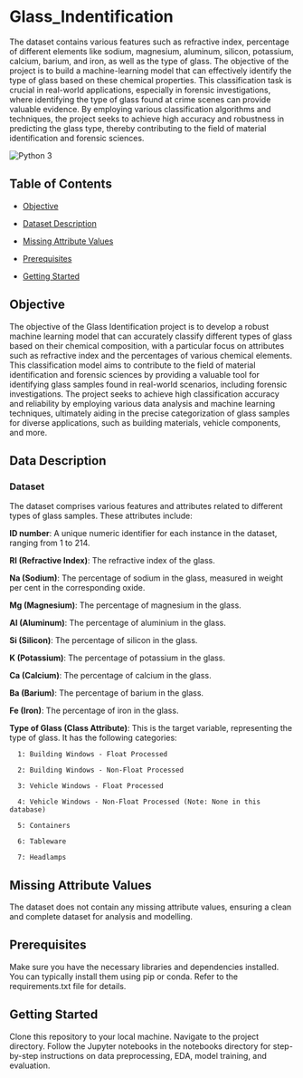 # Glass_Indentification

The dataset contains various features such as refractive index, percentage of different elements like sodium,  magnesium, aluminum, silicon, potassium, calcium, barium, and iron, as well as the type of glass. 
The objective of the  project is to build a machine-learning model that can effectively identify the type of glass based on these chemical  properties. 
This classification task is crucial in real-world applications, especially in forensic investigations, where identifying the type of glass found at crime scenes can provide valuable evidence. 
By employing various classification algorithms and techniques, the project seeks to achieve high accuracy and robustness in predicting the glass type, thereby contributing to the field of material identification and forensic sciences.

![Python 3](https://img.shields.io/badge/Python-3-blue.svg)

## Table of Contents

  - [Objective](#objective)
    
  - [Dataset Description](#Dataset-Description)

  - [Missing Attribute Values](#Missing-Attribute-Values)

  - [Prerequisites](#Prerequisites)

  - [Getting Started](#Getting-Started)

## Objective

  The objective of the Glass Identification project is to develop a robust machine learning model that can accurately classify different types of glass based on their 
  chemical composition, with a particular focus on attributes such as refractive index and the percentages of various chemical elements. This classification model aims to 
  contribute to the field of material identification and forensic sciences by providing a valuable tool for identifying glass samples found in real-world scenarios, 
  including forensic investigations. The project seeks to achieve high classification accuracy and reliability by employing various data analysis and machine learning 
  techniques, ultimately aiding in the precise categorization of glass samples for diverse applications, such as building materials, vehicle components, and more.

## Data Description

  ### Dataset
  The dataset comprises various features and attributes related to different types of glass samples. These attributes include:
    
  **ID number**: A unique numeric identifier for each instance in the dataset, ranging from 1 to 214.
    
  **RI (Refractive Index)**: The refractive index of the glass.
    
  **Na (Sodium)**: The percentage of sodium in the glass, measured in weight per cent in the corresponding oxide.
  
  **Mg (Magnesium)**: The percentage of magnesium in the glass.
  
  **Al (Aluminum)**: The percentage of aluminium in the glass.
  
  **Si (Silicon)**: The percentage of silicon in the glass.
  
  **K (Potassium)**: The percentage of potassium in the glass.
  
  **Ca (Calcium)**: The percentage of calcium in the glass.
  
  **Ba (Barium)**: The percentage of barium in the glass.
  
  **Fe (Iron)**: The percentage of iron in the glass.
  
  **Type of Glass (Class Attribute)**: This is the target variable, representing the type of glass. It has the following categories:
  
      1: Building Windows - Float Processed
      
      2: Building Windows - Non-Float Processed
      
      3: Vehicle Windows - Float Processed
      
      4: Vehicle Windows - Non-Float Processed (Note: None in this database)
      
      5: Containers
      
      6: Tableware
      
      7: Headlamps

## Missing Attribute Values

  The dataset does not contain any missing attribute values, ensuring a clean and complete dataset for analysis and modelling.

## Prerequisites

  Make sure you have the necessary libraries and dependencies installed. You can typically install them using pip or conda. Refer to the requirements.txt file for details.

## Getting Started

  Clone this repository to your local machine.
  Navigate to the project directory.
  Follow the Jupyter notebooks in the notebooks directory for step-by-step instructions on data preprocessing, EDA, model training, and evaluation.


